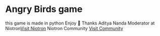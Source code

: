 # Angry Birds game
this game is made in python
Enjoy 🙂
Thanks 
Aditya Nanda
Moderator at Niotron[Visit Niotron](niotron.com)
Niotron Community [Visit Community](community.niotron.com)

